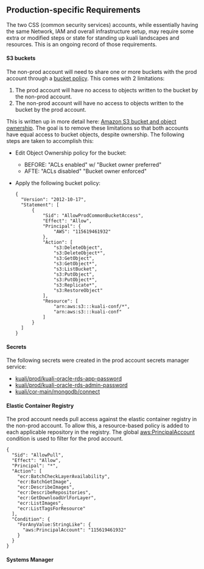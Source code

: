 ## Production-specific Requirements

The two CSS (common security services) accounts, while essentially having the same Network, IAM and overall infrastructure setup, may require some extra or modified steps or state for standing up kuali landscapes and resources. This is an ongoing record of those requirements.



#### S3 buckets

The non-prod account will need to share one or more buckets with the prod account through a [bucket policy](https://docs.aws.amazon.com/AmazonS3/latest/userguide/bucket-policies.html).
This comes with 2 limitations:

1. The prod account will have no access to objects written to the bucket by the non-prod account.
2. The non-prod account will have no access to objects written to the bucket by the prod account.

This is written up in more detail here: [Amazon S3 bucket and object ownership](https://docs.aws.amazon.com/AmazonS3/latest/userguide/access-control-overview.html#about-resource-owner).
The goal is to remove these limitations so that both accounts have equal access to bucket objects, despite ownership.
The following steps are taken to accomplish this:

- Edit Object Ownership policy for the bucket: 

  - BEFORE: "ACLs enabled" w/ "Bucket owner preferred"
  - AFTE: "ACLs disabled" "Bucket owner enforced"

- Apply the following bucket policy:

  ```
  {
  	"Version": "2012-10-17",
  	"Statement": [
  		{
  			"Sid": "AllowProdCommonBucketAccess",
  			"Effect": "Allow",
  			"Principal": {
  				"AWS": "115619461932"
  			},
  			"Action": [
  				"s3:DeleteObject",
  				"s3:DeleteObject*",
  				"s3:GetObject",
  				"s3:GetObject*",
  				"s3:ListBucket",
  				"s3:PutObject",
  				"s3:PutObject*",
  				"s3:Replicate*",
  				"s3:RestoreObject"
  			],
  			"Resource": [
  				"arn:aws:s3:::kuali-conf/*",
  				"arn:aws:s3:::kuali-conf"
  			]
  		}
  	]
  }
  ```

  

#### Secrets

The following secrets were created in the prod account secrets manager service:

- [kuali/prod/kuali-oracle-rds-app-password](https://us-east-1.console.aws.amazon.com/secretsmanager/home?region=us-east-1#!/secret?name=kuali%2Fprod%2Fkuali-oracle-rds-app-password)
- [kuali/prod/kuali-oracle-rds-admin-password](https://us-east-1.console.aws.amazon.com/secretsmanager/home?region=us-east-1#!/secret?name=kuali%2Fprod%2Fkuali-oracle-rds-admin-password)
- [kuali/cor-main/mongodb/connect](https://us-east-1.console.aws.amazon.com/secretsmanager/home?region=us-east-1#!/secret?name=kuali%2Fcor-main%2Fmongodb%2Fconnect)



#### Elastic Container Registry

The prod account needs pull access against the elastic container registry in the non-prod account. To allow this, a resource-based policy is added to each applicable repository in the registry. The global [aws:PrincipalAccount](https://docs.aws.amazon.com/IAM/latest/UserGuide/reference_policies_condition-keys.html#condition-keys-principalaccount) condition is used to filter for the prod account.

```
{
  "Sid": "AllowPull",
  "Effect": "Allow",
  "Principal": "*",
  "Action": [
    "ecr:BatchCheckLayerAvailability",
    "ecr:BatchGetImage",
    "ecr:DescribeImages",
    "ecr:DescribeRepositories",
    "ecr:GetDownloadUrlForLayer",
    "ecr:ListImages",
    "ecr:ListTagsForResource"
  ],
  "Condition": {
    "ForAnyValue:StringLike": {
      "aws:PrincipalAccount": "115619461932"
    }
  }
}
```



#### Systems Manager
